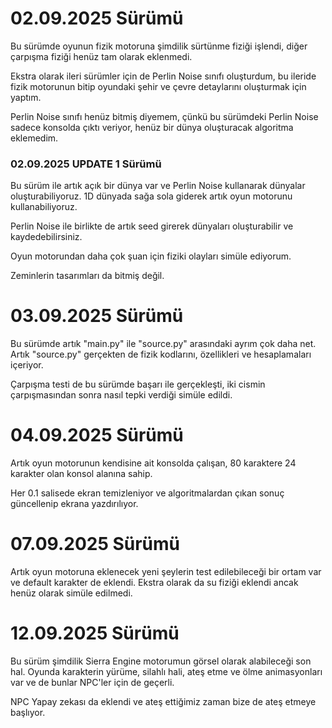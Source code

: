 <h1>02.09.2025 Sürümü</h1>
<p>Bu sürümde oyunun fizik motoruna şimdilik sürtünme fiziği işlendi, diğer çarpışma fiziği henüz tam olarak eklenmedi.</p>
<p>Ekstra olarak ileri sürümler için de Perlin Noise sınıfı oluşturdum, bu ileride fizik motorunun bitip oyundaki şehir ve çevre detaylarını oluşturmak için yaptım.</p>
<p>Perlin Noise sınıfı henüz bitmiş diyemem, çünkü bu sürümdeki Perlin Noise sadece konsolda çıktı veriyor, henüz bir dünya oluşturacak algoritma eklemedim.</p>
<h3>02.09.2025 UPDATE 1 Sürümü</h3>
<p>Bu sürüm ile artık açık bir dünya var ve Perlin Noise kullanarak dünyalar oluşturabiliyoruz. 1D dünyada sağa sola giderek artık oyun motorunu kullanabiliyoruz.</p>
<p>Perlin Noise ile birlikte de artık seed girerek dünyaları oluşturabilir ve kaydedebilirsiniz.</p>
<p>Oyun motorundan daha çok şuan için fiziki olayları simüle ediyorum.</p>
<p>Zeminlerin tasarımları da bitmiş değil.</p>
<h1>03.09.2025 Sürümü</h1>
<p>Bu sürümde artık "main.py" ile "source.py" arasındaki ayrım çok daha net. Artık "source.py" gerçekten de fizik kodlarını, özellikleri ve hesaplamaları içeriyor.</p>
<p>Çarpışma testi de bu sürümde başarı ile gerçekleşti, iki cismin çarpışmasından sonra nasıl tepki verdiği simüle edildi.</p>
<h1>04.09.2025 Sürümü</h1>
<p>Artık oyun motorunun kendisine ait konsolda çalışan, 80 karaktere 24 karakter olan konsol alanına sahip.</p>
<p>Her 0.1 salisede ekran temizleniyor ve algoritmalardan çıkan sonuç güncellenip ekrana yazdırılıyor.</p>
<h1>07.09.2025 Sürümü</h1>
<p>Artık oyun motoruna eklenecek yeni şeylerin test edilebileceği bir ortam var ve default karakter de eklendi. Ekstra olarak da su fiziği eklendi ancak henüz olarak simüle edilmedi.</p>
<h1>12.09.2025 Sürümü</h1>
<p>Bu sürüm şimdilik Sierra Engine motorumun görsel olarak alabileceği son hal. Oyunda karakterin yürüme, silahlı hali, ateş etme ve ölme animasyonları var ve de bunlar NPC'ler için de geçerli.</p>
<p>NPC Yapay zekası da eklendi ve ateş ettiğimiz zaman bize de ateş etmeye başlıyor.</p>
